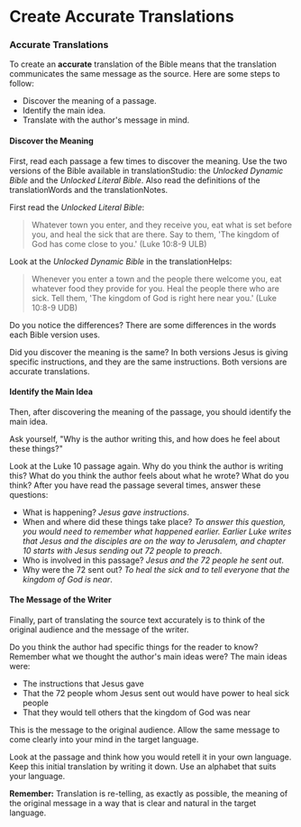 # Create Accurate Translations #

### Accurate Translations

To create an **accurate** translation of the Bible means that the translation communicates the same message as the source. Here are some steps to follow:

* Discover the meaning of a passage.
* Identify the main idea.
* Translate with the author's message in mind.

#### Discover the Meaning

First, read each passage a few times to discover the meaning. Use the two versions of the Bible available in translationStudio: the *Unlocked Dynamic Bible* and the *Unlocked Literal Bible*. Also read the definitions of the translationWords and the translationNotes.

First read the *Unlocked Literal Bible*:
>Whatever town you enter, and they receive you, eat what is set before you, and heal the sick that are there. Say to them, 'The kingdom of God has come close to you.' (Luke 10:8-9 ULB)

Look at the *Unlocked Dynamic Bible* in the translationHelps:
>Whenever you enter a town and the people there welcome you, eat whatever food they provide for you. Heal the people there who are sick. Tell them, 'The kingdom of God is right here near you.' (Luke 10:8-9 UDB)

Do you notice the differences? There are some differences in the words each Bible version uses.

Did you discover the meaning is the same? In both versions Jesus is giving specific instructions, and they are the same instructions. Both versions are accurate translations.

#### Identify the Main Idea

Then, after discovering the meaning of the passage, you should identify the main idea.

Ask yourself, "Why is the author writing this, and how does he feel about these things?"

Look at the Luke 10 passage again. Why do you think the author is writing this? What do you think the author feels about what he wrote? What do you think? After you have read the passage several times, answer these questions:

* What is happening? *Jesus gave instructions*.
* When and where did these things take place? *To answer this question, you would need to remember what happened earlier. Earlier Luke writes that Jesus and the disciples are on the way to Jerusalem, and chapter 10 starts with Jesus sending out 72 people to preach*.
* Who is involved in this passage? *Jesus and the 72 people he sent out*.
* Why were the 72 sent out? *To heal the sick and to tell everyone that the kingdom of God is near*.

#### The Message of the Writer

Finally, part of translating the source text accurately is to think of the original audience and the message of the writer.

Do you think the author had specific things for the reader to know? Remember what we thought the author's main ideas were? The main ideas were:

* The instructions that Jesus gave
* That the 72 people whom Jesus sent out would have power to heal sick people
* That they would tell others that the kingdom of God was near

This is the message to the original audience. Allow the same message to come clearly into your mind in the target language.

Look at the passage and think how you would retell it in your own language. Keep this initial translation by writing it down. Use an alphabet that suits your language.

**Remember:** Translation is re-telling, as exactly as possible, the meaning of the original message in a way that is clear and natural in the target language.